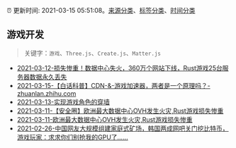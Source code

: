:alarm_clock: 更新时间: 2021-03-15 05:51:08。[来源分类](../README.md)、[标签分类](../TAGS.md)、[时间分类](../TIMELINE.md)

## 游戏开发


> 关键字：`游戏`、`Three.js`、`Create.js`、`Matter.js`



- [2021-03-12-损失惨重！数据中心失火，360万个网站下线，Rust游戏25台服务器数据永久丢失](https://www.ershicimi.com/p/d994499dbae1c07234f1dddde77e3a03) 
- [2021-03-15-【白话科普】CDN-&-游戏加速器，两者是一个原理吗？-zhuanlan.zhihu.com](https://blogread.cn/news/go.php?idItem=14200&url=https%3A%2F%2Fzhuanlan.zhihu.com%2Fp%2F355985175%3Fcomefrom%3Dhttps%253A%252F%252Fblogread.cn%252Fnews%252F) 
- [2021-03-13-实现游戏角色的穿墙](https://sec.thief.one/article_content?a_id=8af543828b98800142aa283581b34729) 
- [2021-03-11-【安全圈】欧洲最大数据中心OVH发生火灾,Rust游戏损失惨重](https://sec.thief.one/article_content?a_id=946613371b02debd2f779c10b660eea3) 
- [2021-03-11-欧洲最大数据中心OVH发生火灾,Rust游戏损失惨重](https://sec.thief.one/article_content?a_id=67159520aaf2e593d2277c30ac0a8b2e) 
- [2021-02-26-中国网友大规模组建家庭式矿场，韩国两成网吧关门挖比特币，游戏玩家：求求你们别抢我的GPU了……](https://www.ershicimi.com/p/63a6442f40c53e453577d16fff3cfd16) 